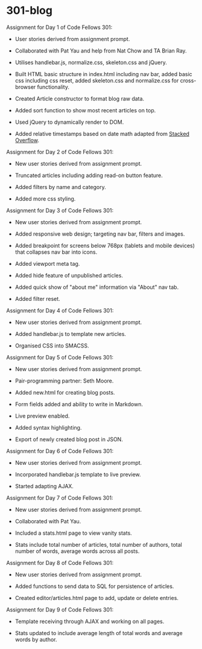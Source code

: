 # 301-blog

Assignment for Day 1 of Code Fellows 301:

* User stories derived from assignment prompt.

* Collaborated with Pat Yau and help from Nat Chow and TA Brian Ray.

* Utilises handlebar.js, normalize.css, skeleton.css and jQuery.

* Built HTML basic structure in index.html including nav bar, added basic css including css reset, added skeleton.css and normalize.css for cross-browser functionality.

* Created Article constructor to format blog raw data.

* Added sort function to show most recent articles on top.

* Used jQuery to dynamically render to DOM.

* Added relative timestamps based on date math adapted from [Stacked Overflow](http://stackoverflow.com/questions/6108819/javascript-timestamp-to-relative-time-eg-2-seconds-ago-one-week-ago-etc-best).

Assignment for Day 2 of Code Fellows 301:

* New user stories derived from assignment prompt.

* Truncated articles including adding read-on button feature.

* Added filters by name and category.

* Added more css styling.

Assignment for Day 3 of Code Fellows 301:

* New user stories derived from assignment prompt.

* Added responsive web design; targeting nav bar, filters and images.

* Added breakpoint for screens below 768px (tablets and mobile devices) that collapses nav bar into icons.

* Added viewport meta tag.

* Added hide feature of unpublished articles.

* Added quick show of "about me" information via "About" nav tab.

* Added filter reset.

Assignment for Day 4 of Code Fellows 301:

* New user stories derived from assignment prompt.

* Added handlebar.js to template new articles.

* Organised CSS into SMACSS.

Assignment for Day 5 of Code Fellows 301:

* New user stories derived from assignment prompt.

* Pair-programming partner: Seth Moore.

* Added new.html for creating blog posts.

* Form fields added and ability to write in Markdown.

* Live preview enabled.

* Added syntax highlighting.

* Export of newly created blog post in JSON.

Assignment for Day 6 of Code Fellows 301:

* New user stories derived from assignment prompt.

* Incorporated handlebar.js template to live preview.

* Started adapting AJAX.

Assignment for Day 7 of Code Fellows 301:

* New user stories derived from assignment prompt.

* Collaborated with Pat Yau.

* Included a stats.html page to view vanity stats.

* Stats include total number of articles, total number of authors, total number of words, average words across all posts.

Assignment for Day 8 of Code Fellows 301:

* New user stories derived from assignment prompt.

* Added functions to send data to SQL for persistence of articles.

* Created editor/articles.html page to add, update or delete entries.

Assignment for Day 9 of Code Fellows 301:

* Template receiving through AJAX and working on all pages.

* Stats updated to include average length of total words and average words by author.
